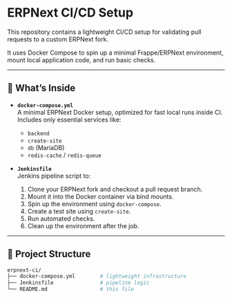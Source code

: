 # ERPNext CI/CD Setup

This repository contains a lightweight CI/CD setup for validating pull requests to a custom ERPNext fork.

It uses Docker Compose to spin up a minimal Frappe/ERPNext environment, mount local application code, and run basic checks.

---

## 🔧 What’s Inside

- **`docker-compose.yml`**  
  A minimal ERPNext Docker setup, optimized for fast local runs inside CI.  
  Includes only essential services like:
  - `backend`
  - `create-site`
  - `db` (MariaDB)
  - `redis-cache` / `redis-queue`

- **`Jenkinsfile`**  
  Jenkins pipeline script to:
  1. Clone your ERPNext fork and checkout a pull request branch.
  2. Mount it into the Docker container via bind mounts.
  3. Spin up the environment using `docker-compose`.
  4. Create a test site using `create-site`.
  5. Run automated checks.
  6. Clean up the environment after the job.

---

## 📁 Project Structure

```bash
erpnext-ci/
├── docker-compose.yml        # lightweight infrastructure
├── Jenkinsfile               # pipeline logic
└── README.md                 # this file
